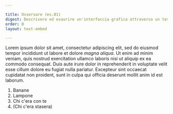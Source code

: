 ```yaml
---

title: Osservare (es.01)
digest: Descrivere ed esaurire un'interfaccia grafica attraverso un testo che riporta i passaggi necessari a raggiungere un obiettivo al suo interno.
order: 0
layout: text-embed

---
```


Lorem ipsum dolor sit amet, consectetur adipiscing elit, sed do eiusmod tempor incididunt ut labore et dolore *magna aliqua*. Ut enim ad minim veniam, quis nostrud exercitation ullamco laboris nisi ut aliquip ex ea commodo consequat. Duis aute irure dolor in reprehenderit in voluptate velit esse cillum dolore eu fugiat nulla pariatur. Excepteur sint occaecat cupidatat non proident, sunt in culpa qui officia deserunt mollit anim id est laborum.
1. Banane
2. Lampone
3. Chi c'era con te
4. (Chi c'era stasera)